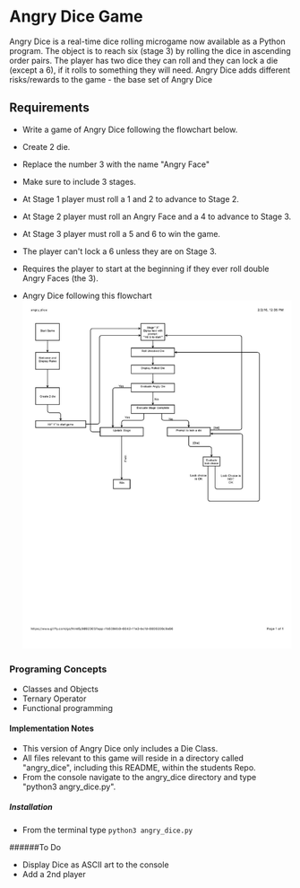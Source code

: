 # Angry Dice Game


Angry Dice is a real-time dice rolling microgame now available as a Python program. The object is to reach six (stage 3) by rolling the  dice in ascending order pairs. The player has two dice they can roll and they can lock a die (except a 6), if it rolls to something they will need. Angry Dice adds different risks/rewards to the game - the base set of Angry Dice 



## Requirements

- Write a game of Angry Dice following the flowchart below.
- Create 2 die.
- Replace the number 3 with the name "Angry Face"
- Make sure to include 3 stages.
- At Stage 1 player must roll a 1 and 2 to advance to Stage 2.
- At Stage 2 player must roll an Angry Face and a 4 to advance to Stage 3.
- At Stage 3 player must roll a 5 and 6 to win the game.
- The player can't lock a 6 unless they are on Stage 3.
- Requires the player to start at the beginning if they ever roll double Angry Faces (the 3).

- Angry Dice following this flowchart
![Angry Dice flowchart](https://raw.githubusercontent.com/PDXCodeGuildJan/ron-projects/master/angry_dice/angry_dice_flowchart.jpg)


### Programing Concepts
- Classes and Objects
- Ternary Operator
- Functional programming


#### Implementation Notes
- This version of Angry Dice only includes a Die Class.
- All files relevant to this game will reside in a directory called "angry_dice", including this README, within the students Repo.
- From the console navigate to the angry_dice directory and type "python3 angry_dice.py".


##### Installation
- From the terminal type `python3 angry_dice.py`

######To Do
- Display Dice as ASCII art to the console
- Add a 2nd player
